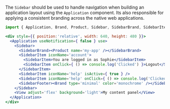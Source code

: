 The `Sidebar` should be used to handle navigation when building an application layout using the `Application` component. Its also responsible for applying a consistent branding across the native web applications.

```jsx
import { Application, Brand, Product, Sidebar, SidebarBrand, SidebarItem, SidebarFooter, View } from 'thenativeweb-ux';

<div style={{ position:'relative', width: 640, height: 480 }}>
  <Application useNotification={ false } use>
    <Sidebar>
      <SidebarBrand><Product name='my-app' /></SidebarBrand>
      <SidebarItem iconName='account'>
        <SidebarItem>You are logged in as Sophie</SidebarItem>
        <SidebarItem onClick={ () => console.log('Clicked') }>Logout</SidebarItem>
      </SidebarItem>
      <SidebarItem iconName='help' isActive={ true } />
      <SidebarItem iconName='help' onClick={ () => console.log('Clicked') } />
      <SidebarFooter><Brand type='minimal' color='monochrome' /></SidebarFooter>
    </Sidebar>
    <View adjust='flex' background='light'>My content panel</View>
  </Application>
</div>
```
